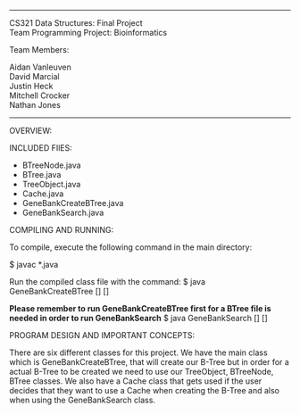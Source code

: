 ********************************************************************
CS321 Data Structures: Final Project  
Team Programming Project: Bioinformatics

Team Members:

Aidan Vanleuven  
David Marcial  
Justin Heck  
Mitchell Crocker  
Nathan Jones


********************************************************************

OVERVIEW:


INCLUDED FIlES:

* BTreeNode.java
* BTree.java
* TreeObject.java
* Cache.java
* GeneBankCreateBTree.java
* GeneBankSearch.java

COMPILING AND RUNNING:

To compile, execute the following command in the main directory:

$ javac *.java

Run the compiled class file with the command:
$ java GeneBankCreateBTree <cache> <degree> <gbk file> <sequence length> [<cache size>] [<debug level>]

**Please remember to run GeneBankCreateBTree first for a BTree file is needed in order to run GeneBankSearch**
$ java GeneBankSearch <cache> <btree file> <query file> [<cache size>] [<debug leve>]

PROGRAM DESIGN AND IMPORTANT CONCEPTS:

There are six different classes for this project. We have the main class which is GeneBankCreateBTree, that will create our B-Tree but in order for a actual B-Tree to be created we need to use our TreeObject, BTreeNode, BTree classes. We also have a Cache class that gets used if the user decides that they want to use a Cache when creating the B-Tree and also when using the GeneBankSearch class. 